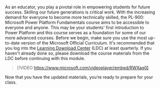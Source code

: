 

As an educator, you play a pivotal role in empowering students for future success. Skilling our future generations is critical work. With the increasing demand for everyone to become more technically skilled, the PL-900: Microsoft Power Platform Fundamentals course aims to be accessible to everyone and anyone. This may be your students' first introduction to Power Platform and this course serves as a foundation for some of our more advanced courses. 
Before we begin, make sure you use the most up-to-date version of the Microsoft Official Curriculum. It's recommended that you log into the [Learning Download Center](https://aka.ms/ldc) (LDC) at least quarterly. If you haven't already done so, please download the course materials from the LDC before continuing with this module. 
 
> [!VIDEO https://www.microsoft.com/videoplayer/embed/RWXaq0]

Now that you have the updated materials, you’re ready to prepare for your class.
